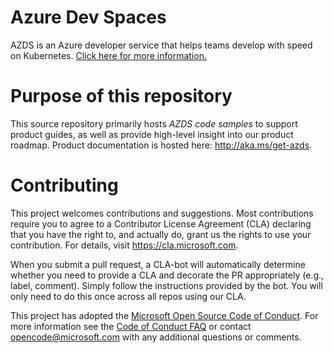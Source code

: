 # Azure Dev Spaces
AZDS is an Azure developer service that helps teams develop with speed on Kubernetes. [Click here for more information.](https://aka.ms/signup-azds)

# Purpose of this repository
This source repository primarily hosts *AZDS code samples* to support product guides, as well as provide high-level insight into our product roadmap. Product documentation is hosted here: http://aka.ms/get-azds.


# Contributing
This project welcomes contributions and suggestions.  Most contributions require you to agree to a
Contributor License Agreement (CLA) declaring that you have the right to, and actually do, grant us
the rights to use your contribution. For details, visit https://cla.microsoft.com.

When you submit a pull request, a CLA-bot will automatically determine whether you need to provide
a CLA and decorate the PR appropriately (e.g., label, comment). Simply follow the instructions
provided by the bot. You will only need to do this once across all repos using our CLA.

This project has adopted the [Microsoft Open Source Code of Conduct](https://opensource.microsoft.com/codeofconduct/).
For more information see the [Code of Conduct FAQ](https://opensource.microsoft.com/codeofconduct/faq/) or
contact [opencode@microsoft.com](mailto:opencode@microsoft.com) with any additional questions or comments.


